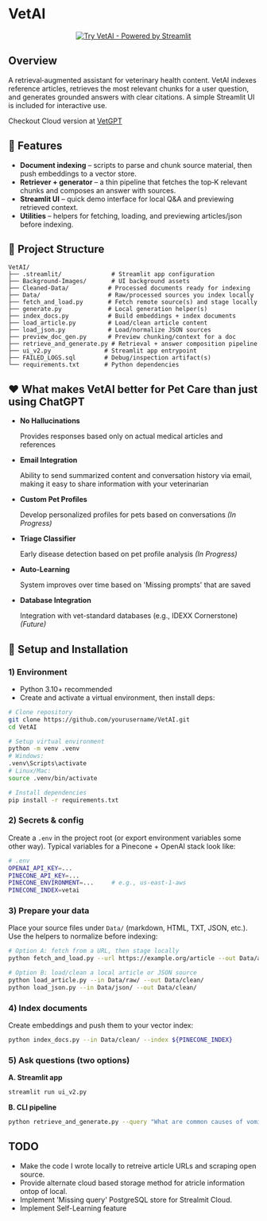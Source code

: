# VetAI

<div align="center">
  
  [![Try VetAI - Powered by Streamlit](https://img.shields.io/badge/🚀%20Try%20VetAI-Powered%20by%20Streamlit-FF6B6B?style=for-the-badge&labelColor=4ECDC4&logoColor=white)](https://vet-gpt.streamlit.app/)
  
</div>

## Overview

A retrieval‑augmented assistant for veterinary health content. VetAI indexes reference articles, retrieves the most relevant chunks for a user question, and generates grounded answers with clear citations. A simple Streamlit UI is included for interactive use.

Checkout Cloud version at [VetGPT](https://vet-gpt.streamlit.app/)

## 🚀 Features

- **Document indexing** – scripts to parse and chunk source material, then push embeddings to a vector store.
- **Retriever + generator** – a thin pipeline that fetches the top‑K relevant chunks and composes an answer with sources.
- **Streamlit UI** – quick demo interface for local Q&A and previewing retrieved context.
- **Utilities** – helpers for fetching, loading, and previewing articles/json before indexing.

## 📁 Project Structure

```
VetAI/
├── .streamlit/              # Streamlit app configuration
├── Background-Images/       # UI background assets
├── Cleaned-Data/           # Processed documents ready for indexing
├── Data/                   # Raw/processed sources you index locally
├── fetch_and_load.py       # Fetch remote source(s) and stage locally
├── generate.py             # Local generation helper(s)
├── index_docs.py           # Build embeddings + index documents
├── load_article.py         # Load/clean article content
├── load_json.py            # Load/normalize JSON sources
├── preview_doc_gen.py      # Preview chunking/context for a doc
├── retrieve_and_generate.py # Retrieval + answer composition pipeline
├── ui_v2.py               # Streamlit app entrypoint
├── FAILED_LOGS.sql        # Debug/inspection artifact(s)
└── requirements.txt       # Python dependencies
```

## ❤️ What makes VetAI better for Pet Care than just using ChatGPT

- **No Hallucinations**

  Provides responses based only on actual medical articles and references

- **Email Integration**

  Ability to send summarized content and conversation history via email, making it easy to share information with your veterinarian

- **Custom Pet Profiles**

  Develop personalized profiles for pets based on conversations _(In Progress)_

- **Triage Classifier**

  Early disease detection based on pet profile analysis _(In Progress)_

- **Auto-Learning**

  System improves over time based on 'Missing prompts' that are saved

- **Database Integration**

  Integration with vet-standard databases (e.g., IDEXX Cornerstone) _(Future)_

## 🔧 Setup and Installation

### 1) Environment

- Python 3.10+ recommended
- Create and activate a virtual environment, then install deps:

```bash
# Clone repository
git clone https://github.com/yourusername/VetAI.git
cd VetAI

# Setup virtual environment
python -m venv .venv
# Windows:
.venv\Scripts\activate
# Linux/Mac:
source .venv/bin/activate

# Install dependencies
pip install -r requirements.txt
```

### 2) Secrets & config

Create a `.env` in the project root (or export environment variables some other way). Typical variables for a Pinecone + OpenAI stack look like:

```bash
# .env
OPENAI_API_KEY=...
PINECONE_API_KEY=...
PINECONE_ENVIRONMENT=...     # e.g., us-east-1-aws
PINECONE_INDEX=vetai
```

### 3) Prepare your data

Place your source files under `Data/` (markdown, HTML, TXT, JSON, etc.). Use the helpers to normalize before indexing:

```bash
# Option A: fetch from a URL, then stage locally
python fetch_and_load.py --url https://example.org/article --out Data/articles/

# Option B: load/clean a local article or JSON source
python load_article.py --in Data/raw/ --out Data/clean/
python load_json.py --in Data/json/ --out Data/clean/
```

### 4) Index documents

Create embeddings and push them to your vector index:

```bash
python index_docs.py --in Data/clean/ --index ${PINECONE_INDEX}
```

### 5) Ask questions (two options)

**A. Streamlit app**

```bash
streamlit run ui_v2.py
```

**B. CLI pipeline**

```bash
python retrieve_and_generate.py --query "What are common causes of vomiting in adult dogs?"
```

## TODO

- Make the code I wrote locally to retreive article URLs and scraping open source.
- Provide alternate cloud based storage method for atricle information ontop of local.
- Implement 'Missing query' PostgreSQL store for Strealmit Cloud.
- Implement Self-Learning feature
